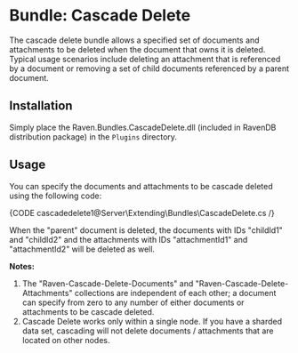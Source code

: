 # Bundle: Cascade Delete

The cascade delete bundle allows a specified set of documents and attachments to be deleted when the document that owns it is deleted. Typical usage scenarios include deleting an attachment that is referenced by a document or removing a set of child documents referenced by a parent document.

## Installation

Simply place the Raven.Bundles.CascadeDelete.dll (included in RavenDB distribution package) in the `Plugins` directory.

## Usage

You can specify the documents and attachments to be cascade deleted using the following code:

{CODE cascadedelete1@Server\Extending\Bundles\CascadeDelete.cs /}

When the "parent" document is deleted, the documents with IDs "childId1" and "childId2" and the attachments with IDs "attachmentId1" and "attachmentId2" will be deleted as well.

**Notes:**

1. The "Raven-Cascade-Delete-Documents" and "Raven-Cascade-Delete-Attachments" collections are independent of each other; a document can specify from zero to any number of either documents or attachments to be cascade deleted.
2. Cascade Delete works only within a single node. If you have a sharded data set, cascading will not delete documents / attachments that are located on other nodes.
